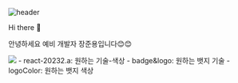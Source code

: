 ![header](https://capsule-render.vercel.app/api?type=waving&color=auto&height=300&section=header&text=Jun%20Dragon&fontSize=90)

Hi there 👋

안녕하세요 예비 개발자 장준용입니다😊😊

<img src="https://img.shields.io/badge/react-20232a.svg?style=for-the-badge&logo=react&logoColor=61DAFB" />
   - react-20232.a: 원하는 기술-색상
   - badge&logo: 원하는 뱃지 기술
   - logoColor: 원하는 뱃지 색상

<!--
**JangDragon/JangDragon** is a ✨ _special_ ✨ repository because its `README.md` (this file) appears on your GitHub profile.

Here are some ideas to get you started:

- 🔭 I’m currently working on ...
- 🌱 I’m currently learning ...
- 👯 I’m looking to collaborate on ...
- 🤔 I’m looking for help with ...
- 💬 Ask me about ...
- 📫 How to reach me: ...
- 😄 Pronouns: ...
- ⚡ Fun fact: ...
-->
